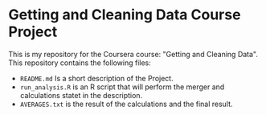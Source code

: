 
# Getting and Cleaning Data Course Project

This is my repository for the Coursera course: "Getting and Cleaning Data". This repository contains the following files:

* `README.md` Is a short description of the Project.
* `run_analysis.R` is an R script that will perform the merger and calculations statet in the description.
* `AVERAGES.txt` is the result of the calculations and the final result.
